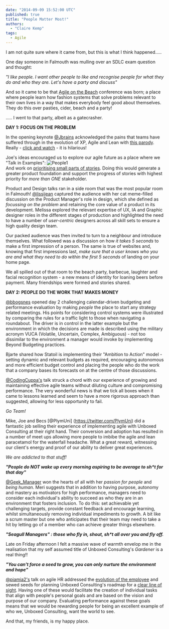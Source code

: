 ```yaml
---
date: "2014-09-09 15:52:00 UTC"
published: true
title: "People Matter Most!"
authors:
  - "Claire Kemp"
tags:
  - Agile
---
```


I am not quite sure where it came from, but this is what I think happened.....

One day someone in Falmouth was mulling over an SDLC exam question and thought:

 <i>"I like people. I want other people to like and recognise people for what they do and who they are. Let's have a party and discuss" </i>

And so it came to be that [Agile on the Beach](http://agileonthebeach.com/) conference was born; a place where people learn how fashion systems that solve problems relevant to their own lives in a way that makes everybody feel good about themselves. They do this over pasties, cider, beach and a party!

..... I went to that party, albeit as a gatecrasher.



<b>DAY 1: FOCUS ON THE PROBLEM</b>

In the opening keynote [@Jbrains](https://twitter.com/jbrains) acknowledged the pains that teams have suffered through in the evolution of XP, Agile and Lean with [this parody](https://www.youtube.com/watch?v=Ow0lr63y4Mw&feature=share). Really - [click and watch](https://www.youtube.com/watch?v=Ow0lr63y4Mw&feature=share) - it is hilarious!

Joe's ideas encouraged us to explore our agile future as a place where we "Talk in Examples":
![People1](https://s3-eu-west-1.amazonaws.com/unboxed-web-image-uploader/26f2544a0cc292980b56190b9a96ee19.png)<br/>
And work on [prioritising small parts of stories](https://speakerdeck.com/jbrains/the-next-decade-of-agile-software-development?slide=58). Doing this would generate a greater product foundation and support the progress of stories with highest priority for <i>more than ONE</i> stakeholder.


Product and Design talks ran in a side room that was the most popular room in Falmouth! [@lissijean](https://twitter.com/lissijean) captured the audience with her cat meme-filled discussion on the Product Manager's role in design, which she defined as <i>focussing on the problem</i> and retaining the core value of a product in its development. Melissa explored the relevant expertise of UX, IA and Graphic designer roles in the different stages of production and highlighted the need to have a number of <i>user-centric</i> designers across all skill sets to ensure a high quality design team.


Our packed audience was then invited to turn to a neighbour and introduce themselves. What followed was a discussion on how <i> it takes 5 seconds</i> to make a first impression of a person. The same is true of websites and, knowing that first impressions last, <i>make sure that a user knows who you are and what they need to do within the first 5 seconds</i> of landing on your home page.


We all spilled out of that room to the beach party, barbecue, laughter and facial recognition system - a new means of identity for loaning beers before payment. Many friendships were formed and stories shared.

<b>DAY 2: PEOPLE DO THE WORK THAT MAKES MONEY</b>

[@bbogsnes](https://twitter.com/bbogsnes) opened day 2 challenging calendar-driven budgeting and performance evaluation by making <i>people</i> the place to start any strategy related meetings. His points for considering control systems were illustrated by comparing the rules for a traffic light to those when navigating a roundabout. The driver is in control in the latter example but the environment in which the decisions are made is described using the military acronym VUCA (Volatile, Uncertain, Complex, Ambiguous) - not too dissimilar to the environment a manager would invoke by implementing Beyond Budgeting practices.

Bjarte shared how Statoil is implementing their "Ambition to Action" model -setting dynamic and relevant budgets as required, encouraging autonomous and more efficient budget control and placing the people who do the work that a company bases its forecasts on at the centre of those discussions.

[@CodingCuppa's](https://twitter.com/CodingCuppa) talk struck a chord with our experience of growing and maintaining effective agile teams without diluting culture and compromising performance. The very wonderful news is that we tick all boxes when it came to lessons learned and seem to have a more rigorous approach than suggested, allowing for less opportunity to fail.

<i>Go Team!</i>


Mike, Joe and Becs [@PlymUni] (https://twitter.com/PlymUni) did a fantastic job selling their experience of implementing agile with Unboxed Consulting at their right hand. Their conversion and adoption has resulted in a number of meet ups allowing more people to imbibe the agile and lean paracetamol for the waterfall headache. What a great reward, witnessing our client's energy and proof of our ability to deliver great experiences.

 <i>We are addicted to that stuff!</i>


<b><i>"People do NOT wake up every morning aspiring to be average to sh*t for that day"</i></b>



[@Geek_Manager](https://twitter.com/Geek_Manager) won the hearts of all with her <i>passion for people </i> and <i>being human</i>. Meri suggests that in addition to having purpose, autonomy and mastery as motivators for high performance, managers need to consider each individual's ability to succeed as who they are in an environment that fosters inclusion. To do this: set achievable yet challenging targets, provide constant feedback and encourage learning, whilst simultaneously removing individual impediments to growth. A bit like a scrum master but one who anticipates that their team may need to take a hit by letting go of a member who can achieve greater things elsewhere.



<b><i>"Seagull Managers" : those who fly in, shout, sh*t all over you and fly off.</i></b>

Late on Friday afternoon I felt a massive wave of warmth envelop me in the realisation that my self assumed title of Unboxed Consulting's <i>Gardener</i> is a real thing!!


<b><i>"You can't force a seed to grow, you can only nurture the environment and hope"</i></b>


[@piamia2's](https://twitter.com/piamia2) talk on agile HR addressed the [evolution of the employee](http://bit.ly/1qCjcC1) and sewed seeds for planning Unboxed Consulting's roadmap for a [clear line of sight](https://s3-eu-west-1.amazonaws.com/unboxed-web-image-uploader/9e9e473dc858baedbd9ff54f661584bb.jpg). Having one of these would facilitate the creation of individual tasks that align with people's personal goals and are based on the vision and purpose of our company. Evaluating performance against these goals means that we would be rewarding people for being an excellent example of who we, Unboxed Consulting, want the world to see.

And that, my friends, is my happy place.
